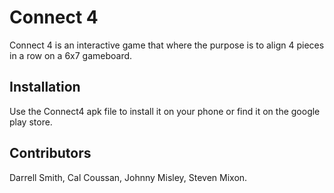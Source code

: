 # Connect 4

Connect 4 is an interactive game that where the purpose is to align 4 pieces in a row on a 6x7 gameboard.

## Installation

Use the Connect4 apk file to install it on your phone or find it on the google play store.

## Contributors

Darrell Smith, Cal Coussan, Johnny Misley, Steven Mixon.
